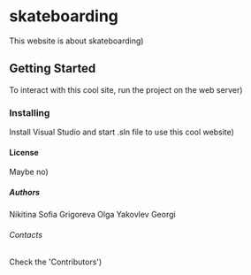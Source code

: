 # skateboarding
This website is about skateboarding)
## Getting Started
To interact with this cool site, run the project on the web server)
### Installing
Install Visual Studio and start .sln file to use this cool website)
#### License
Maybe no)
##### Authors
Nikitina Sofia
Grigoreva Olga
Yakovlev Georgi
###### Contacts
Check the 'Contributors')
